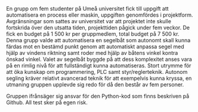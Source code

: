 En grupp om fem studenter på Umeå universitet fick till uppgift att automatisera en process eller maskin, uppgiften genomfördes i projektform. Avgränsningar som sattes av universitet var att projektet inte skulle fortskrida över den utsatta tiden, projekttiden pågick under fem veckor. De fick en budget på 1 500 kr per gruppmedlem, total budget på 7 500 kr. Denna grupp valde att automatisera en segelbåt som autonomt skall kunna färdas mot en bestämd punkt genom att automatiskt anpassa segel med hjälp av vindens riktning samt roder med hjälp av båtens vinkel kontra önskad vinkel.
Valet av segelbåt byggde på att dess komplexitet anses vara på en rimlig nivå för att fullständigt kunna automatiseras. Stort utrymme för att öka kunskap om programmering, PLC samt styr/reglerteknik. Autonom segling kräver relativt avancerad teknik för att exempelvis kunna kryssa, en utmaning gruppen upplevde sig redo för då den består av fem personer.


Gruppen ifrånsäger sig ansvar för den Python-kod som finns beskriven på Github. All test sker på egen risk.
